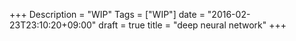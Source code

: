 +++
Description = "WIP"
Tags = ["WIP"]
date = "2016-02-23T23:10:20+09:00"
draft = true
title = "deep neural network"
+++


